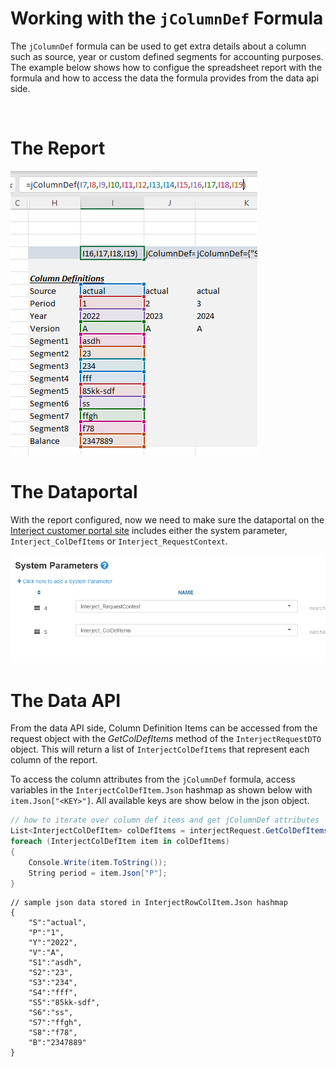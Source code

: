 # Working with the `jColumnDef` Formula 
The `jColumnDef` formula can be used to get extra details about a column such as source, year or custom defined segments for accounting purposes. The example below shows how to configue the spreadsheet report with the formula and how to access the data the formula provides from the data api side.

<br>

# The Report

![](./static/formula-1-jcolumndef_json.png)
<br>

# The Dataportal
With the report configured, now we need to make sure the dataportal on the [Interject customer portal site](https://portal.gointerject.com/DataPortals.html) includes either the system parameter, `Interject_ColDefItems` or `Interject_RequestContext`.

![](static/formula-2-coldefitems.png)
<br>

# The Data API
From the data API side, Column Definition Items can be accessed from the request object with the _GetColDefItems_ method of the `InterjectRequestDTO` object. This will return a list of `InterjectColDefItems` that represent each column of the report.

To access the column attributes from the `jColumnDef` formula, access variables in the `InterjectColDefItem.Json` hashmap as shown below with `item.Json["<KEY>"]`. All available keys are show below in the json object.

```csharp
// how to iterate over column def items and get jColumnDef attributes
List<InterjectColDefItem> colDefItems = interjectRequest.GetColDefItems();
foreach (InterjectColDefItem item in colDefItems)
{
    Console.Write(item.ToString());
    String period = item.Json["P"];
}
```

```jsonc
// sample json data stored in InterjectRowColItem.Json hashmap
{
    "S":"actual", 
    "P":"1", 
    "Y":"2022", 
    "V":"A", 
    "S1":"asdh", 
    "S2":"23",
    "S3":"234", 
    "S4":"fff", 
    "S5":"85kk-sdf", 
    "S6":"ss", 
    "S7":"ffgh", 
    "S8":"f78", 
    "B":"2347889"
}
```